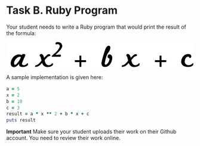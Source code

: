 # Task B. Ruby Program

Your student needs to write a Ruby program that would print the result of the formula:

![./images/Task Formula](./images/formula.jpg)
           
A sample implementation is given here:

``` ruby
a = 5
x = 2
b = 10
c = 3
result = a * x ** 2 + b * x + c
puts result
```

**Important** Make sure your student uploads their work on their Github account. You need to review their work online.
